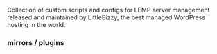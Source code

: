 <p>Collection of custom scripts and configs for LEMP server management released and maintained by LittleBizzy, the best managed WordPress hosting in the world.</p>

<h3>mirrors / plugins</h3>
